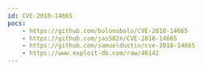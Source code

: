 ```yaml
---
id: CVE-2018-14665
pocs:
    - https://github.com/bolonobolo/CVE-2018-14665
    - https://github.com/jas502n/CVE-2018-14665
    - https://github.com/samueldustin/cve-2018-14665
    - https://www.exploit-db.com/raw/46142
---
```

